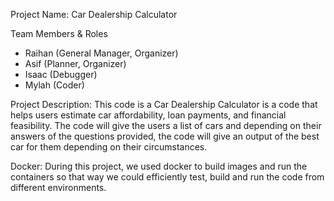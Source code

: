 Project Name: Car Dealership Calculator

 Team Members & Roles

- Raihan (General Manager, Organizer)
- Asif (Planner, Organizer)
- Isaac (Debugger)
- Mylah (Coder)


 Project Description: 
This code is a Car Dealership Calculator is a code that helps users estimate car affordability, loan payments, and financial feasibility. The code will give the users a list of cars and depending on their answers of the questions provided, the code will give an output of the best car for them depending on their circumstances. 

Docker: 
During this project, we used docker to build images and run the containers so that way we could efficiently test, build and run the code from different environments. 
